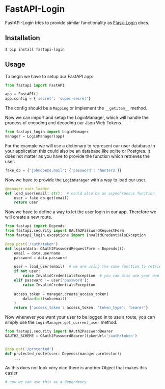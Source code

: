 # FastAPI-Login

FastAPI-Login tries to provide similar functionality as [Flask-Login](https://github.com/maxcountryman/flask-login) does.

## Installation

```shell script
$ pip install fastapi-login
```

## Usage

To begin we have to setup our FastAPI app:

````python
from fastapi import FastAPI

app = FastAPI()
app.config = {'secret': 'super-secret'}
````
The config should be a ``Mapping`` or implement the ``__getitem__`` method.

Now we can import and setup the LoginManager, which will handle the process of
encoding and decoding our Json Web Tokens.

````python
from fastapi_login import LoginManager
manager = LoginManager(app)
````
For the example we will use a dictionary to represent our user database.In your
application this could also be an database like sqlite or Postgres. It does not
matter as you have to provide the function which retrieves the user.

````python
fake_db = {'johndoe@e.mail': {'password': 'hunter2'}}
````

Now we have to provide the ``LoginManager`` with a way to load our user.

````python
@manager.user_loader
def load_user(email: str):  # could also be an asynchronous function
    user = fake_db.get(email)
    return user
````

Now we have to define a way to let the user login in our app. Therefore we will create
a new route.

````python
from fastapi import Depends
from fastapi.security import OAuth2PasswordRequestForm
from fastapi_login.exceptions import InvalidCredentialsException

@app.post('/auth/token')
def login(data: OAuth2PasswordRequestForm = Depends()):
    email = data.username
    password = data.password

    user = load_user(email)  # we are using the same function to retrieve the user
    if not user:
        raise InvalidCredentialsException  # you can also use your own HTTPException
    elif password != user['password']:
        raise InvalidCredentialsException
    
    access_token = manager.create_access_token(
        data=dict(sub=email)
    )
    return {'access_token': access_token, 'token_type': 'bearer'}
````

Now whenever you want your user to be logged in to use a route, you can simply
use the ``LoginManager.get_current_user`` method.

````python
from fastapi.security import OAuth2PasswordBearer
OAUTH2_SCHEME = OAuth2PasswordBearer(tokenUrl='/auth/token')


@app.get('/protected')
def protected_route(user: Depends(manager.protector):
    ...
````

As this does not look very nice there is another Object that makes this easier

````python
# now we can use this as a dependency
````